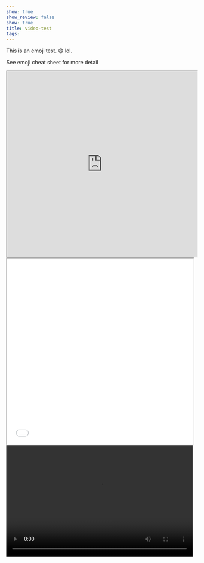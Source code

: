 ```yaml
---
show: true
show_review: false
show: true
title: video-test
tags:
---
```


This is an emoji test. :smile: lol.

See emoji cheat sheet for more detail

<iframe height=498 width=510 src="https://v3-web.douyinvod.com/3573d295699ca31ed703d35f1e9665ff/60eeb789/video/tos/cn/tos-cn-ve-15/ebd74d1955834fe48016b718e9e9bc5a/?a=6383&br=539&bt=539&cd=0%7C0%7C0&ch=26&cr=0&cs=0&dr=0&ds=3&er=&l=021626253654961fdbddc0200fff0050a1514590000000a57fcc5&lr=all&mime_type=video_mp4&net=0&pl=0&qs=0&rc=MzVlbzk6OzdxMzMzM2kzM0ApOzdlZWc6aDszNzllPDQzN2czcWEyL3Bjb2VgLS01LWFzczA1MDMvMWMtMTAwNi00NV86Yw%3D%3D&vl=&vr=">
<iframe height=498 width=510 src="视频地址" frameborder=0 allowfullscreen></iframe>
<iframe height=500 width=500 src="gif地址">
<iframe name="music" src="http://.mp3" marginwidth="1px" marginheight="20px" width=100% height="80px" frameborder=1 　scrolling="yes">
</iframe>
<video src="视频链接" controls="controls" width="500" height="300">您的浏览器不支持播放该视频！</video>
